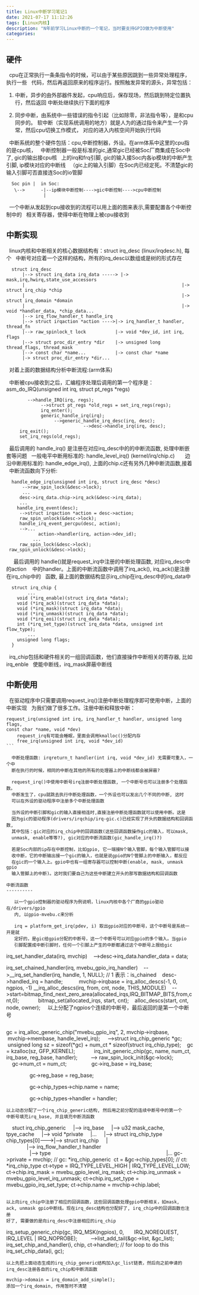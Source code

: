 ```yaml
---
title: Linux中断学习笔记1
date: 2021-07-17 11:12:26
tags: [Linux内核]
description: "N年前学习Linux中断的一个笔记，当时要支持GPIO做为中断使用"
categories:
---
```


硬件
----

  cpu在正常执行一条条指令的时候，可以由于某些原因跳到一些异常处理程序，执行一些
  代码，然后再返回原来的程序运行。按照触发异常的源头，异常包括：

1. 中断，异步的由外部器件发起，cpu响应后，保存现场，然后跳到特定位置执行，然后返回
   中断处继续执行下面的程序

2. 同步中断，由系统中一些错误的指令引起（比如除零，非法指令等），是和cpu同步的。
   软中断（实现系统调用的地方）就是人为的通过指令来产生一个异常，然后cpu切换工作模式，
   对应的进入内核空间开始执行代码

  中断系统的整个硬件包括：cpu,中断控制器，外设。在arm体系中这里的cpu指的是cpu核，
  中断控制器一般是标准的gic,通常gic已经被Soc厂商集成在Soc中了, gic的输出接cpu核
  上的irq和frq引脚, gic的输入接Soc内各ip模块的中断产生引脚, ip模块对应的中断线
  （gic上的输入引脚）在Soc内已经定死。不清楚gic的输入引脚可否直接连Soc的io管脚
```
  Soc pin |  in Soc:
   \-->      -|--ip模块中断控制---->gic中断控制---->cpu中断控制  
              | 
```
  一个中断从发起到cpu接收到的流程可以用上面的图来表示,需要配置各个中断控制中的
  相关寄存器，使得中断在物理上被cpu接收到

中断实现 
--------

  linux内核和中断相关的核心数据结构有：struct irq_desc (linux/irqdesc.h), 每个
  中断号对应着一个这样的结构，所有的irq_desc以数组或是树的形式存在
```
  struct irq_desc
      |--> struct irq_data irq_data -----> |-> mask,irq,hwirq,state_use_accessors
      |                                                           |-> struct irq_chip *chip
      |                                                           |-> struct irq_domain *domain 
      |                                                           |-> void *handler_data, *chip_data...
      |--> irq_flow_handler_t handle_irq   
      |--> struct irqaction *action ---->|-> irq_handler_t handler, thread_fn
      |--> raw_spinlock_t lock           |-> void *dev_id, int irq, flags
      |--> struct proc_dir_entry *dir    |-> unsigned long thread_flags, thread_mask
      |--> const char *name...           |-> const char *name
      |-> struct proc_dir_entry *dir...
```
  对着上面的数据结构分析中断流程:(arm体系)

  中断被cpu接收到之后，汇编程序处理后调用的第一个程序是：
  asm_do_IRQ(unsigned int irq, struct pt_regs *regs)
```
        -->handle_IRQ(irq, regs);
             -->struct pt_regs *old_regs = set_irq_regs(regs);
             irq_enter();
             generic_handle_irq(irq);
                  -->generic_handle_irq_desc(irq, desc);
                             -->desc->handle_irq(irq, desc);
     irq_exit();
     set_irq_regs(old_regs);
```

  最后调用的 handle_irq() 是注册在对应irq_desc中的的中断流函数, 处理中断嵌套等问题
  一般电平中断用标准的: handle_level_irq() (kernel/irq/chip.c)
      边沿中断用标准的: handle_edge_irq(), 上面的chip.c还有另外几种中断流函数,接着
  中断流函数向下分析:
```
  handle_edge_irq(unsigned int irq, struct irq_desc *desc)
      -->raw_spin_lock(&desc->lock);
      ...
     desc->irq_data.chip->irq_ack(&desc->irq_data); 
     ...
    handle_irq_event(desc);
     -->struct irqaction *action = desc->action;
     raw_spin_unlock(&desc->lock);
     handle_irq_event_percpu(desc, action);
     -->...
            action->handler(irq, action->dev_id);
          ...
     raw_spin_lock(&desc->lock);
 raw_spin_unlock(&desc->lock);
```
  
  最后调用的 handle()就是request_irq中注册的中断处理函数, 对应irq_desc中的action 
  中的handler。上面的中断流函数中调用了irq_ack(), irq_ack()是注册在irq_chip中的
  函数, 最上面的数据结构显示irq_chip在irq_desc中的irq_data中
```
  struct irq_chip {
	    ...
	void (*irq_enable)(struct irq_data *data);
	void (*irq_ack)(struct irq_data *data);
	void (*irq_mask)(struct irq_data *data);
	void (*irq_unmask)(struct irq_data *data);
	void (*irq_eoi)(struct irq_data *data);
	int (*irq_set_type)(struct irq_data *data, unsigned int flow_type);
	    ...
	unsigned long flags;
  }
```
  irq_chip包括和硬件相关的一组回调函数，他们直接操作中断相关的寄存器, 比如irq_enble
  使能中断线，irq_mask屏蔽中断线

中断使用
--------

  在驱动程序中只需要调用request_irq()注册中断处理程序即可使用中断，上面的中断实现
  为我们做了很多工作。注册中断和释放中断：
```  
request_irq(unsigned int irq, irq_handler_t handler, unsigned long flags,
const char *name, void *dev)
    request_irq有可能会睡眠，里面会调用kmalloc()分配内存
    free_irq(unsigned int irq, void *dev_id)
```  

  中断处理函数: irqreturn_t handler(int irq, void *dev_id) 无需要可重入，一个中
  断在执行的时候，相同的中断在其他的所有的处理器上的中断线都会被屏蔽?

  request_irq()中使用中断号irq注册中断处理函数, 一个中断号也可以注册多个处理函数。
  中断发生了，cpu就跳去执行中断处理函数，一个外设也可以发出几个不同的中断, 这时
  可以在外设的驱动程序中注册多个中断处理函数

  当外设的中断引脚和gic的输入直接相连时,直接注册中断处理函数就可以使用中断。这是
  因为gic的驱动程序(drivers/irqchip/irq-gic.c)已经实现了开头的数据结构和回调函数,
  其中包括：gic对应的irq_chip中的回调函数(这些回调函数操作gic的输入，可以mask,
  unmask, enable等等?), gic对应的中断流函数(gic_handle_irq()?)

  若是Soc内部的ip存在中断控制，比如gpio, 它一端接N个输入管脚，每个输入管脚可以接
  收中断，它的中断输出接一个gic的输入，也就是说gpio的N个管脚上的中断输入，都反应
  在gic的一个输入上。gpio中也有一组寄存器可以控制中断(enable, mask, unmask gpio
  输入管脚上的中断)。这时我们要自己为这些中断建立开头的那写数据结构和回调函数
  
中断流函数
----------
   
   以一个gpio控制器的驱动程序为例说明，linux内核中各个厂商的gpio驱动在/drivers/gpio
   内, 以gpio-mvebu.c来分析
   
   irq = platform_get_irq(pdev, i) 取出gpio对应的中断号，这个中断号是系统一开是就
   定好的，是gic给gpio分配的中断号，这一个中断号可以对应gpio的多个输入。当gpio
   引脚配置成中断引脚时，任何一个引脚上产生的中断都通过这个中断号上报给gic
```
irq_set_handler_data(irq, mvchip)
   -->desc->irq_data.handler_data = data;

irq_set_chained_handler(irq, mvebu_gpio_irq_handler)
   -->__irq_set_handler(irq, handle, 1, NULL); // 1 表示：is_chained
   desc->handled_irq = handle;
         
mvchip->irqbase = irq_alloc_descs(-1, 0, ngpios, -1)
__irq_alloc_descs(irq, from, cnt, node, THIS_MODULE)
   -->start=bitmap_find_next_zero_area(allocated_irqs,IRQ_BITMAP_BITS,from,cnt,0);
            bitmap_set(allocated_irqs, start, cnt);
   alloc_descs(start, cnt, node, owner);
    以上分配了ngpios个连续的中断号，最后返回的是第一个中断号
```
```
gc = irq_alloc_generic_chip("mvebu_gpio_irq", 2, mvchip->irqbase,
   mvchip->membase, handle_level_irq); 
   -->struct irq_chip_generic *gc;
   unsigned long sz = sizeof(*gc) + num_ct * sizeof(struct irq_chip_type);
   gc = kzalloc(sz, GFP_KERNEL);
            irq_init_generic_chip(gc, name, num_ct, irq_base, reg_base, handler);
        --> raw_spin_lock_init(&gc->lock);
                gc->num_ct = num_ct;
                gc->irq_base = irq_base;

                gc->reg_base = reg_base;

                gc->chip_types->chip.name = name;

                gc->chip_types->handler = handler;
```
以上动态分配了一个irq_chip_generic结构, 然后用之前分配的连续中断号中的第一个
中断号填充irq_base, 并且填充中断流函数
```
    stuct irq_chip_generic
    |--> irq_base
    |--> u32 mask_cache, tpye_cache
    |--> void *private
    |...
    |--> struct irq_chip_type chip_types[0]--->|--> struct irq_chip
    |                                                                         |--> irq_flow_handler_t handler
                                                                              |--> type
                                                                              |...
gc->private = mvchip; // gc: *irq_chip_generic 
ct = &gc->chip_types[0]; // ct: *irq_chip_type
ct->type = IRQ_TYPE_LEVEL_HIGH | IRQ_TYPE_LEVEL_LOW;
ct->chip.irq_mask = mvebu_gpio_level_irq_mask;
ct->chip.irq_unmask = mvebu_gpio_level_irq_unmask;
ct->chip.irq_set_type = mvebu_gpio_irq_set_type;
ct->chip.name = mvchip->chip.label;
```

以上向irq_chip中注册了相应的回调函数，这些回调函数处理gpio中断相关，如mask,
ack, unmask gpio中断线。现在irq_desc结构也分配好了, irq_chip中的回调函数也注册
好了, 需要做的是向irq_desc中注册相应的irq_chip

```
irq_setup_generic_chip(gc, IRQ_MSK(ngpios), 0,
      IRQ_NOREQUEST, IRQ_LEVEL | IRQ_NOPROBE);
        -->list_add_tail(&gc->list, &gc_list);
irq_set_chip_and_handler(i, chip, ct->handler); // for loop to do this
irq_set_chip_data(i, gc);
```
以上先把上面动态生成的irq_chip_generic结构加入gc_list链表，然后向之前申请的
irq_desc注册各自的irq_chip和中断流函数

mvchip->domain = irq_domain_add_simple(); 
添加一个irq_domain, 作用暂时不清楚
